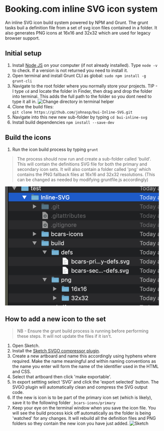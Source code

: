 # Booking.com inline SVG icon system 

An inline SVG icon build system powered by NPM and Grunt.  The grunt tasks buil a definition <def> file from a set of svg icon files contained in a folder.  It also generates PNG icons at 16x16 and 32x32 which are used for legacy browser support. 

## Initial setup

1. Install [Node JS](https://nodejs.org/en/) on your computer (if not already installed).  Type `node -v` to check.  If a version is not returned you need to install it.
2. Open terminal and install Grunt CLI as global: 
`sudo npm install -g grunt-cli`
3. Navigate to the root folder where you normally store your projects.
TIP - I type `cd` and locate the folder in Finder, then drag and drop the folder into terminal.  This adds the full path to the folder so you dont need to type it all in. 
![Change directory in terminal helper](img/cd.gif "Change directory in terminal helper instructions")
4. Clone the build files:  
`git clone https://github.com/johnasp/bui-Inline-SVG.git`
5. Navigate into this new new sub-folder by typing `cd bui-inline-svg`
6. Install build dependencies 
`npm install --save-dev`

## Build the icons

1. Run the icon build process by typing 
`grunt`

> The process should now run and create a sub-folder called 'build'.  This will contain the definitions SVG file for both the primary and secondary icon sets.  It will also contain a folder called 'png' which contains the PNG fallback files at 16x16 and 32x32 resolutions.  (This can be changed as needed by modifying gruntfile.js accordingly)

![folder.png](img/folder.png)  

## How to add a new icon to the set

> NB - Ensure the grunt build process is running before performing these steps.  It will not update the files if it isn't.

1. Open Sketch.
2. Install the [Sketch SVGO compressor plugin](https://www.sketchapp.com/extensions/plugins/svgo-compressor/).
3. Create a new artboard and name this accordingly using hyphens where required.  Make the name meaningful and within naming conventions as the name you enter will form the name of the identifier used in the HTML and CSS.
3. Select that artboard then click 'make exportable'. 
4. In export settting select 'SVG' and click the 'export selected' button. The SVGO plugin will automatically clean and compress the SVG output code.
5. If the new is icon is to be part of the primary icon set (which is likely), save it to the following folder `_bcars-icons/primary`
6. Keep your eye on the terminal window when you save the icon file.  You will see the build process kick off automatically as the folder is being 'watched' for any changes.  It will rebuild all the definition files and PNG folders so they contain the new icon you have just added.
![Sketch](img/sketch.gif)


